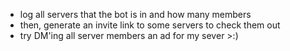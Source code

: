 - log all servers that the bot is in and how many members
- then, generate an invite link to some servers to check them out
- try DM'ing all server members an ad for my sever >:)

